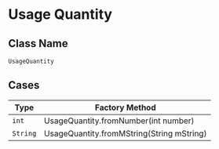 
# Usage Quantity

## Class Name

`UsageQuantity`

## Cases

| Type | Factory Method |
|  --- | --- |
| `int` | UsageQuantity.fromNumber(int number) |
| `String` | UsageQuantity.fromMString(String mString) |

